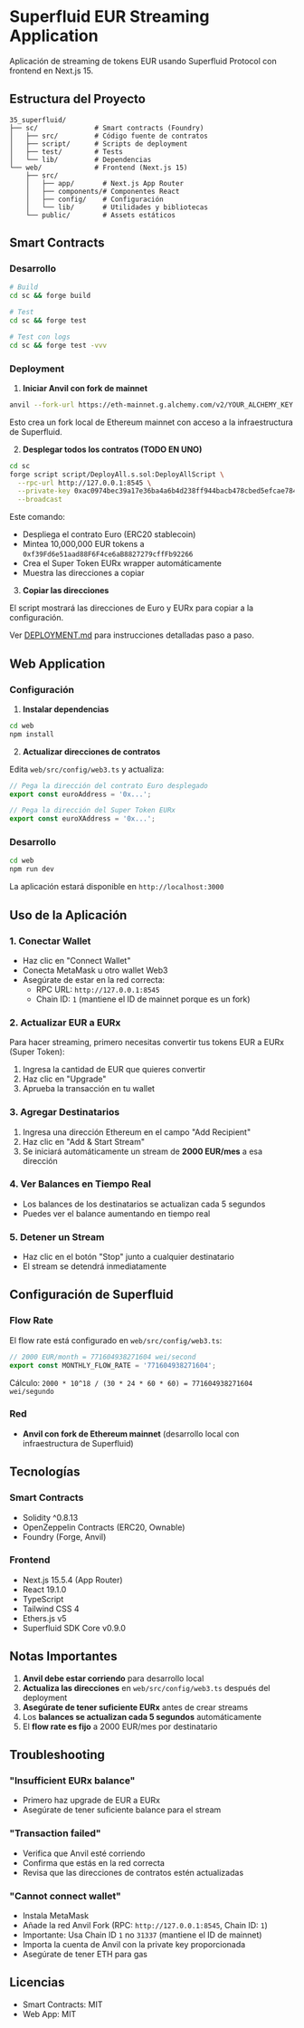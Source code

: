 # Superfluid EUR Streaming Application

Aplicación de streaming de tokens EUR usando Superfluid Protocol con frontend en Next.js 15.

## Estructura del Proyecto

```
35_superfluid/
├── sc/              # Smart contracts (Foundry)
│   ├── src/         # Código fuente de contratos
│   ├── script/      # Scripts de deployment
│   ├── test/        # Tests
│   └── lib/         # Dependencias
└── web/             # Frontend (Next.js 15)
    ├── src/
    │   ├── app/       # Next.js App Router
    │   ├── components/# Componentes React
    │   ├── config/    # Configuración
    │   └── lib/       # Utilidades y bibliotecas
    └── public/        # Assets estáticos
```

## Smart Contracts

### Desarrollo

```bash
# Build
cd sc && forge build

# Test
cd sc && forge test

# Test con logs
cd sc && forge test -vvv
```

### Deployment

1. **Iniciar Anvil con fork de mainnet**

```bash
anvil --fork-url https://eth-mainnet.g.alchemy.com/v2/YOUR_ALCHEMY_KEY
```

Esto crea un fork local de Ethereum mainnet con acceso a la infraestructura de Superfluid.

2. **Desplegar todos los contratos (TODO EN UNO)**

```bash
cd sc
forge script script/DeployAll.s.sol:DeployAllScript \
  --rpc-url http://127.0.0.1:8545 \
  --private-key 0xac0974bec39a17e36ba4a6b4d238ff944bacb478cbed5efcae784d7bf4f2ff80 \
  --broadcast
```

Este comando:
- Despliega el contrato Euro (ERC20 stablecoin)
- Mintea 10,000,000 EUR tokens a `0xf39Fd6e51aad88F6F4ce6aB8827279cffFb92266`
- Crea el Super Token EURx wrapper automáticamente
- Muestra las direcciones a copiar

3. **Copiar las direcciones**

El script mostrará las direcciones de Euro y EURx para copiar a la configuración.

Ver [DEPLOYMENT.md](DEPLOYMENT.md) para instrucciones detalladas paso a paso.

## Web Application

### Configuración

1. **Instalar dependencias**

```bash
cd web
npm install
```

2. **Actualizar direcciones de contratos**

Edita `web/src/config/web3.ts` y actualiza:

```typescript
// Pega la dirección del contrato Euro desplegado
export const euroAddress = '0x...';

// Pega la dirección del Super Token EURx
export const euroXAddress = '0x...';
```

### Desarrollo

```bash
cd web
npm run dev
```

La aplicación estará disponible en `http://localhost:3000`

## Uso de la Aplicación

### 1. Conectar Wallet

- Haz clic en "Connect Wallet"
- Conecta MetaMask u otro wallet Web3
- Asegúrate de estar en la red correcta:
  - RPC URL: `http://127.0.0.1:8545`
  - Chain ID: `1` (mantiene el ID de mainnet porque es un fork)

### 2. Actualizar EUR a EURx

Para hacer streaming, primero necesitas convertir tus tokens EUR a EURx (Super Token):

1. Ingresa la cantidad de EUR que quieres convertir
2. Haz clic en "Upgrade"
3. Aprueba la transacción en tu wallet

### 3. Agregar Destinatarios

1. Ingresa una dirección Ethereum en el campo "Add Recipient"
2. Haz clic en "Add & Start Stream"
3. Se iniciará automáticamente un stream de **2000 EUR/mes** a esa dirección

### 4. Ver Balances en Tiempo Real

- Los balances de los destinatarios se actualizan cada 5 segundos
- Puedes ver el balance aumentando en tiempo real

### 5. Detener un Stream

- Haz clic en el botón "Stop" junto a cualquier destinatario
- El stream se detendrá inmediatamente

## Configuración de Superfluid

### Flow Rate

El flow rate está configurado en `web/src/config/web3.ts`:

```typescript
// 2000 EUR/month = 771604938271604 wei/second
export const MONTHLY_FLOW_RATE = '771604938271604';
```

Cálculo: `2000 * 10^18 / (30 * 24 * 60 * 60) = 771604938271604 wei/segundo`

### Red

- **Anvil con fork de Ethereum mainnet** (desarrollo local con infraestructura de Superfluid)

## Tecnologías

### Smart Contracts
- Solidity ^0.8.13
- OpenZeppelin Contracts (ERC20, Ownable)
- Foundry (Forge, Anvil)

### Frontend
- Next.js 15.5.4 (App Router)
- React 19.1.0
- TypeScript
- Tailwind CSS 4
- Ethers.js v5
- Superfluid SDK Core v0.9.0

## Notas Importantes

1. **Anvil debe estar corriendo** para desarrollo local
2. **Actualiza las direcciones** en `web/src/config/web3.ts` después del deployment
3. **Asegúrate de tener suficiente EURx** antes de crear streams
4. Los **balances se actualizan cada 5 segundos** automáticamente
5. El **flow rate es fijo** a 2000 EUR/mes por destinatario

## Troubleshooting

### "Insufficient EURx balance"
- Primero haz upgrade de EUR a EURx
- Asegúrate de tener suficiente balance para el stream

### "Transaction failed"
- Verifica que Anvil esté corriendo
- Confirma que estás en la red correcta
- Revisa que las direcciones de contratos estén actualizadas

### "Cannot connect wallet"
- Instala MetaMask
- Añade la red Anvil Fork (RPC: `http://127.0.0.1:8545`, Chain ID: `1`)
- Importante: Usa Chain ID `1` no `31337` (mantiene el ID de mainnet)
- Importa la cuenta de Anvil con la private key proporcionada
- Asegúrate de tener ETH para gas

## Licencias

- Smart Contracts: MIT
- Web App: MIT

